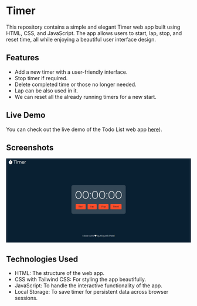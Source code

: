 # Timer

This repository contains a simple and elegant Timer web app built using HTML, CSS, and JavaScript. The app allows users to start, lap, stop, and reset time, all while enjoying a beautiful user interface design.

## Features

- Add a new timer with a user-friendly interface.
- Stop timer if required.
- Delete completed time or those no longer needed.
- Lap can be also used in it.
- We can reset all the already running timers for a new start.

## Live Demo

You can check out the live demo of the Todo List web app [here](https://mayankmp.github.io/Timer/)).

## Screenshots

![image](preciew.jpg)


## Technologies Used

- HTML: The structure of the web app.
- CSS with Tailwind CSS: For styling the app beautifully.
- JavaScript: To handle the interactive functionality of the app.
- Local Storage: To save timer for persistent data across browser sessions.


